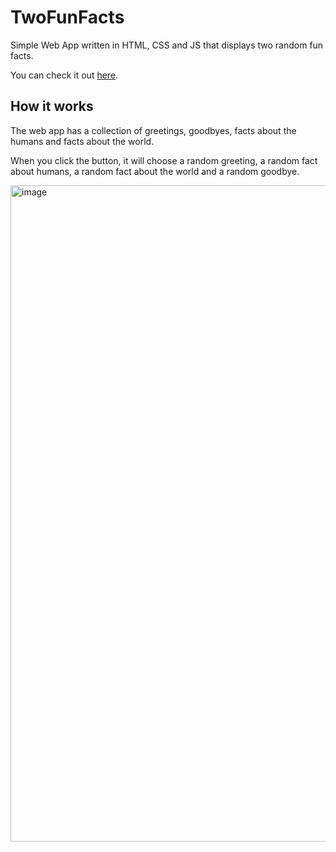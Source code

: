 # TwoFunFacts
Simple Web App written in HTML, CSS and JS that displays two random fun facts.

You can check it out <a href="https://twofunfacts.web.app" target="_blank" rel="noopener noreferrer">here</a>.

## How it works
The web app has a collection of greetings, goodbyes, facts about the humans and facts about the world.

When you click the button, it will choose a random greeting, a random fact about humans, a random fact about the world and a random goodbye.

<img width="1050" alt="image" src="https://github.com/RanaFahad01/TwoFunFacts/assets/145490801/e935144a-87f2-4d01-83f3-08c7eb975f0e">


